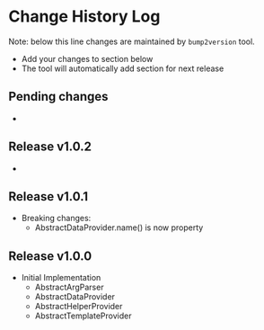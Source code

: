 Change History Log
==================
Note: below this line changes are maintained by `bump2version` tool.

* Add your changes to section below
* The tool will automatically add section for next release

Pending changes
---------------

*

Release v1.0.2
---------------

*

Release v1.0.1
---------------

* Breaking changes:
    * AbstractDataProvider.name() is now property

Release v1.0.0
---------------

* Initial Implementation
    * AbstractArgParser
    * AbstractDataProvider
    * AbstractHelperProvider
    * AbstractTemplateProvider
